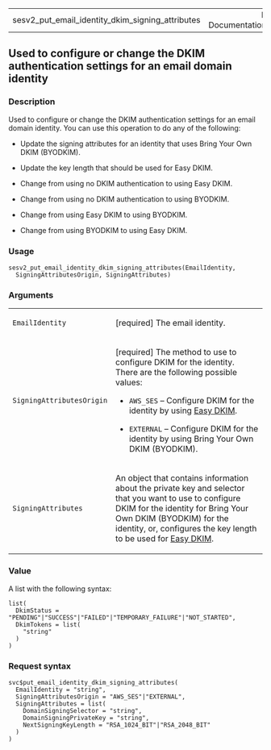 <table style="width: 100%;">
<tbody>
<tr class="odd">
<td>sesv2_put_email_identity_dkim_signing_attributes</td>
<td style="text-align: right;">R Documentation</td>
</tr>
</tbody>
</table>

## Used to configure or change the DKIM authentication settings for an email domain identity

### Description

Used to configure or change the DKIM authentication settings for an
email domain identity. You can use this operation to do any of the
following:

-   Update the signing attributes for an identity that uses Bring Your
    Own DKIM (BYODKIM).

-   Update the key length that should be used for Easy DKIM.

-   Change from using no DKIM authentication to using Easy DKIM.

-   Change from using no DKIM authentication to using BYODKIM.

-   Change from using Easy DKIM to using BYODKIM.

-   Change from using BYODKIM to using Easy DKIM.

### Usage

    sesv2_put_email_identity_dkim_signing_attributes(EmailIdentity,
      SigningAttributesOrigin, SigningAttributes)

### Arguments

<table>
<colgroup>
<col style="width: 35%" />
<col style="width: 65%" />
</colgroup>
<tbody>
<tr class="odd">
<td><code
id="sesv2_put_email_identity_dkim_signing_attributes_:_EmailIdentity">EmailIdentity</code></td>
<td><p>[required] The email identity.</p></td>
</tr>
<tr class="even">
<td><code
id="sesv2_put_email_identity_dkim_signing_attributes_:_SigningAttributesOrigin">SigningAttributesOrigin</code></td>
<td><p>[required] The method to use to configure DKIM for the identity.
There are the following possible values:</p>
<ul>
<li><p><code>AWS_SES</code> – Configure DKIM for the identity by using
<a
href="https://docs.aws.amazon.com/ses/latest/dg/send-email-authentication-dkim-easy.html">Easy
DKIM</a>.</p></li>
<li><p><code>EXTERNAL</code> – Configure DKIM for the identity by using
Bring Your Own DKIM (BYODKIM).</p></li>
</ul></td>
</tr>
<tr class="odd">
<td><code
id="sesv2_put_email_identity_dkim_signing_attributes_:_SigningAttributes">SigningAttributes</code></td>
<td><p>An object that contains information about the private key and
selector that you want to use to configure DKIM for the identity for
Bring Your Own DKIM (BYODKIM) for the identity, or, configures the key
length to be used for <a
href="https://docs.aws.amazon.com/ses/latest/dg/send-email-authentication-dkim-easy.html">Easy
DKIM</a>.</p></td>
</tr>
</tbody>
</table>

### Value

A list with the following syntax:

    list(
      DkimStatus = "PENDING"|"SUCCESS"|"FAILED"|"TEMPORARY_FAILURE"|"NOT_STARTED",
      DkimTokens = list(
        "string"
      )
    )

### Request syntax

    svc$put_email_identity_dkim_signing_attributes(
      EmailIdentity = "string",
      SigningAttributesOrigin = "AWS_SES"|"EXTERNAL",
      SigningAttributes = list(
        DomainSigningSelector = "string",
        DomainSigningPrivateKey = "string",
        NextSigningKeyLength = "RSA_1024_BIT"|"RSA_2048_BIT"
      )
    )
